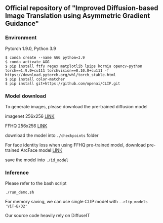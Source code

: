 ## Official repository of "Improved Diffusion-based Image Translation using Asymmetric Gradient Guidance"

### Environment
Pytorch 1.9.0, Python 3.9

```
$ conda create --name AGG python=3.9
$ conda activate AGG
$ pip install ftfy regex matplotlib lpips kornia opencv-python torch==1.9.0+cu111 torchvision==0.10.0+cu111 -f https://download.pytorch.org/whl/torch_stable.html
$ pip install color-matcher
$ pip install git+https://github.com/openai/CLIP.git
```

### Model download
To generate images, please download the pre-trained diffusion model

imagenet 256x256 [LINK](https://drive.google.com/file/d/1kfCPMZLaAcpoIcvzTHwVVJ_qDetH-Rns/view?usp=sharing)

FFHQ 256x256 [LINK](https://drive.google.com/file/d/1-oY7JjRtET4QP3PIWg3ilxAo4VfjCa3J/view?usp=sharing)

download the model into ```./checkpoints``` folder

For face identity loss when using FFHQ pre-trained model, download pre-trained ArcFace model [LINK](https://drive.google.com/file/d/1SJa5qVNM6jGZdmsnUsGNhjtrssGYuJfT/view?usp=sharing)

save the model into ```./id_model```

### Inference 

Please refer to the bash script 
```
./run_demo.sh
```

For memory saving, we can use single CLIP model with ```--clip_models 'ViT-B/32'```

Our source code heavily rely on DiffuseIT
